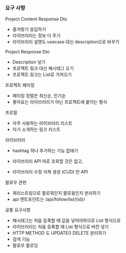 ### 요구 사항
Project Content Response Dto
- 즐겨찾기 응답하기
- 라이브러리는 정보 다 주기
- 라이브러리 설명도 usecase 대신 description으로 바꾸기

Project Response Dto
- Description 넣기
- 프로젝트 링크 대신 해시태그 오기
- 프로젝트 링크는 List로 가져오기

프로젝트 페이징
- 페이징 정렬은 최신순, 인기순
- 좋아요는 라이브러리가 아닌 프로젝트에 붙이는 형식

프로필
- 자주 사용하는 라이브러리 리스트
- 자기 소개하는 링크 리스트 

라이브러리
- hashtag 하나 추가하는 기능 없애기 

- 라이브러리 API 따로 조회할 것은 없고, 
- 라이브러리 수정 삭제 생성 (CUD) 만 API

팔로우 관련
- 쿼리스트링으로 팔로워인지 팔로윙인지 분리하기
- api 엔트포인트는 /api/follow/list/{id}/

공통 요구사항
- 해시태그는 처음 등록할 때 값을 넣어야하므로 List 형식으로
- 라이브러리는 처음 등록할 때 List 형식으로 버전 넣기
- HTTP METHOD 도 UPDATE() DELETE 분리하기
- 검색 기능
- 팔로우 팔로잉